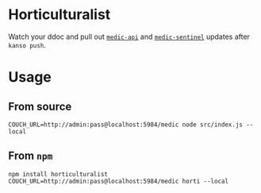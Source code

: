 Horticulturalist
================

Watch your ddoc and pull out [`medic-api`](https://github.com/medic/medic-api) and [`medic-sentinel`](https://github.com/medic/medic-api) updates after `kanso push`.

# Usage

## From source

	COUCH_URL=http://admin:pass@localhost:5984/medic node src/index.js --local

## From `npm`

	npm install horticulturalist
	COUCH_URL=http://admin:pass@localhost:5984/medic horti --local
